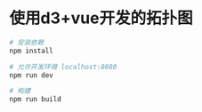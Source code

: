 # 使用d3+vue开发的拓扑图

``` bash
# 安装依赖
npm install

# 允许开发环境 localhost:8080
npm run dev

# 构建
npm run build
```
